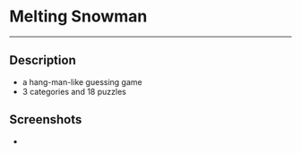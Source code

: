 # Melting Snowman
___
## Description
- a hang-man-like guessing game
- 3 categories and 18 puzzles

## Screenshots
- 
